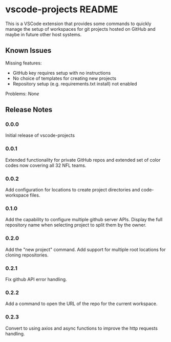 # vscode-projects README

This is a VSCode extension that provides some commands to quickly manage the setup of workspaces for git projects hosted on GitHub and maybe in future other host systems.

<!--
## Features

Describe specific features of your extension including screenshots of your extension in action. Image paths are relative to this README file.

For example if there is an image subfolder under your extension project workspace:

\!\[feature X\]\(images/feature-x.png\)

> Tip: Many popular extensions utilize animations. This is an excellent way to show off your extension! We recommend short, focused animations that are easy to follow.
-->

<!--
## Requirements

If you have any requirements or dependencies, add a section describing those and how to install and configure them.
-->

<!--
## Extension Settings

Include if your extension adds any VS Code settings through the `contributes.configuration` extension point.

For example:

This extension contributes the following settings:

* `myExtension.enable`: enable/disable this extension
* `myExtension.thing`: set to `blah` to do something
-->

## Known Issues

Missing features:

* GitHub key requires setup with no instructions
* No choice of templates for creating new projects
* Repository setup (e.g. requirements.txt install) not enabled

Problems:
*None*

## Release Notes

### 0.0.0

Initial release of vscode-projects

### 0.0.1

Extended functionality for private GitHub repos and extended set of color
codes now covering all 32 NFL teams.

### 0.0.2

Add configuration for locations to create project directories and
code-workspace files.

### 0.1.0

Add the capability to configure multiple github server APIs.
Display the full repository name when selecting project to split them by
the owner.

### 0.2.0

Add the "new project" command.
Add support for multiple root locations for cloning repositories.

### 0.2.1

Fix github API error handling.

### 0.2.2

Add a command to open the URL of the repo for the current workspace.

### 0.2.3

Convert to using axios and async functions to improve the http requests
handling.
